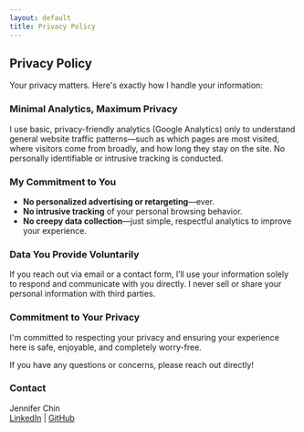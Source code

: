 ```yaml
---
layout: default
title: Privacy Policy
---
```


## Privacy Policy

Your privacy matters. Here's exactly how I handle your information:

### Minimal Analytics, Maximum Privacy
I use basic, privacy-friendly analytics (Google Analytics) only to understand general website traffic patterns—such as which pages are most visited, where visitors come from broadly, and how long they stay on the site. No personally identifiable or intrusive tracking is conducted.

### My Commitment to You
- **No personalized advertising or retargeting**—ever.
- **No intrusive tracking** of your personal browsing behavior.
- **No creepy data collection**—just simple, respectful analytics to improve your experience.

### Data You Provide Voluntarily
If you reach out via email or a contact form, I’ll use your information solely to respond and communicate with you directly. I never sell or share your personal information with third parties.

### Commitment to Your Privacy
I'm committed to respecting your privacy and ensuring your experience here is safe, enjoyable, and completely worry-free.

If you have any questions or concerns, please reach out directly!

### Contact
Jennifer Chin  
[LinkedIn](https://www.linkedin.com/in/jennchin/) | [GitHub](https://github.com/SheHasMoxie)
